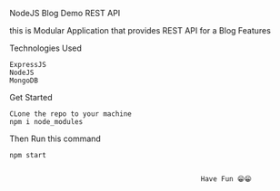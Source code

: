 NodeJS Blog Demo REST API

this is Modular Application that provides REST API for a Blog
Features


Technologies Used

    ExpressJS
    NodeJS
    MongoDB

Get Started

    CLone the repo to your machine
    npm i node_modules

Then Run this command 
    
    npm start


                                                   Have Fun 😁😁
